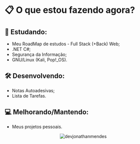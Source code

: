 # 📋 O que estou fazendo agora?

## 📄 Estudando:
- Meu RoadMap de estudos - Full Stack (+Back) Web;
- .NET C#;
- Segurança da Informação;
- GNU/Linux (Kali, Pop!_OS).

## 🛠️ Desenvolvendo:
- Notas Autoadesivas;
- Lista de Tarefas.

## 💻 Melhorando/Mantendo:
- Meus projetos pessoais.



<p align="center">
 <img align="center" src="https://github-readme-stats-eight-theta.vercel.app/api/top-langs/?username=devjonathanmendes&show_icons=true&theme=dark&text_color=ffffff&locale=en&layout=compact" alt="devjonathanmendes" />
</p>

